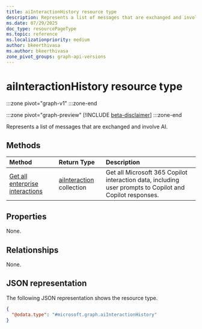 ```yaml
---
title: aiInteractionHistory resource type
description: Represents a list of messages that are exchanged and involve AI.
ms.date: 07/29/2025
doc_type: resourcePageType
ms.topic: reference
ms.localizationpriority: medium
author: bkeerthivasa
ms.author: bkeerthivasa
zone_pivot_groups: graph-api-versions
---
```


# aiInteractionHistory resource type

<!-- cSpell:ignore bkeerthivasa -->
:::zone pivot="graph-v1"
:::zone-end

:::zone pivot="graph-preview"
[!INCLUDE [beta-disclaimer](../../../includes/beta-disclaimer.md)]
:::zone-end

Represents a list of messages that are exchanged and involve AI.

## Methods

| Method                                                                                     | Return Type                                  | Description                                                                                              |
|:-------------------------------------------------------------------------------------------|:---------------------------------------------|:---------------------------------------------------------------------------------------------------------|
| [Get all enterprise interactions](../aiinteractionhistory-getallenterpriseinteractions.md) | [aiInteraction](aiinteraction.md) collection | Get all Microsoft 365 Copilot interaction data, including user prompts to Copilot and Copilot responses. |

## Properties

None.

## Relationships

None.

## JSON representation

The following JSON representation shows the resource type.

```json
{
  "@odata.type": "#microsoft.graph.aiInteractionHistory"
}
```
